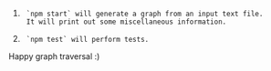 1.      `npm start` will generate a graph from an input text file.
        It will print out some miscellaneous information.
2.      `npm test` will perform tests.

Happy graph traversal :)